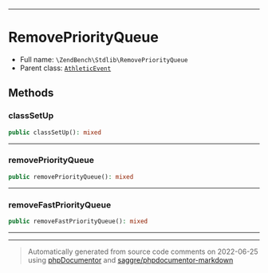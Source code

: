 ***

# RemovePriorityQueue





* Full name: `\ZendBench\Stdlib\RemovePriorityQueue`
* Parent class: [`AthleticEvent`](../../Athletic/AthleticEvent.md)




## Methods


### classSetUp



```php
public classSetUp(): mixed
```











***

### removePriorityQueue



```php
public removePriorityQueue(): mixed
```











***

### removeFastPriorityQueue



```php
public removeFastPriorityQueue(): mixed
```











***


***
> Automatically generated from source code comments on 2022-06-25 using [phpDocumentor](http://www.phpdoc.org/) and [saggre/phpdocumentor-markdown](https://github.com/Saggre/phpDocumentor-markdown)
